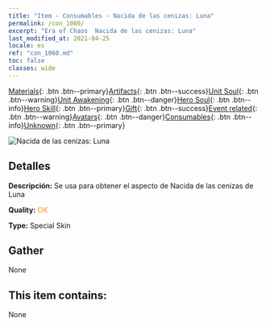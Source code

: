 ```yaml
---
title: "Item - Consumables - Nacida de las cenizas: Luna"
permalink: /con_1060/
excerpt: "Era of Chaos  Nacida de las cenizas: Luna"
last_modified_at: 2021-04-25
locale: es
ref: "con_1060.md"
toc: false
classes: wide
---
```

 [Materials](/ItemsES/){: .btn .btn--primary}[Artifacts](/ItemsES/Artifacts/){: .btn .btn--success}[Unit Soul](/ItemsES/UnitSoul/){: .btn .btn--warning}[Unit Awakening](/ItemsES/UnitAwakening/){: .btn .btn--danger}[Hero Soul](/ItemsES/HeroSoul/){: .btn .btn--info}[Hero Skill](/ItemsES/HeroSkill/){: .btn .btn--primary}[Gift](/ItemsES/Gift/){: .btn .btn--success}[Event related](/ItemsES/Events/){: .btn .btn--warning}[Avatars](/ItemsES/Avatars/){: .btn .btn--danger}[Consumables](/ItemsES/Consumables/){: .btn .btn--info}[Unknown](/ItemsES/Unknown/){: .btn .btn--primary}

 ![Nacida de las cenizas: Luna](/images/h/h_Luna3.jpg)

## Detalles
 **Descripción:** Se usa para obtener el aspecto de Nacida de las cenizas de Luna

 **Quality:** <span style="color: #FF8C00">OK</span>

 **Type:** Special Skin

## Gather

  None

## This item contains:

  None

